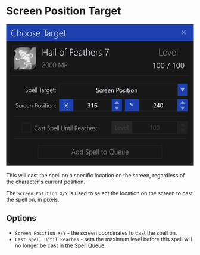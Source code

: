 # Screen Position Target

![image](../screenshots/spell-target-screen-coordinates.png)

This will cast the spell on a specific location on the screen, regardless of the character's current position.

The `Screen Position X/Y` is used to select the location on the screen to cast the spell on, in pixels.

## Options

- `Screen Position X/Y` - the screen coordinates to cast the spell on.
- `Cast Spell Until Reaches` - sets the maximum level before this spell will no longer be cast in the [Spell Queue](../user-interface/main-window.md#spell-queue).
